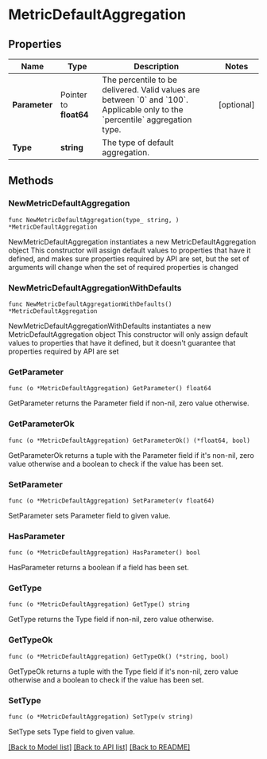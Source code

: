 # MetricDefaultAggregation

## Properties

Name | Type | Description | Notes
------------ | ------------- | ------------- | -------------
**Parameter** | Pointer to **float64** | The percentile to be delivered. Valid values are between &#x60;0&#x60; and &#x60;100&#x60;.   Applicable only to the &#x60;percentile&#x60; aggregation type. | [optional] 
**Type** | **string** | The type of default aggregation. | 

## Methods

### NewMetricDefaultAggregation

`func NewMetricDefaultAggregation(type_ string, ) *MetricDefaultAggregation`

NewMetricDefaultAggregation instantiates a new MetricDefaultAggregation object
This constructor will assign default values to properties that have it defined,
and makes sure properties required by API are set, but the set of arguments
will change when the set of required properties is changed

### NewMetricDefaultAggregationWithDefaults

`func NewMetricDefaultAggregationWithDefaults() *MetricDefaultAggregation`

NewMetricDefaultAggregationWithDefaults instantiates a new MetricDefaultAggregation object
This constructor will only assign default values to properties that have it defined,
but it doesn't guarantee that properties required by API are set

### GetParameter

`func (o *MetricDefaultAggregation) GetParameter() float64`

GetParameter returns the Parameter field if non-nil, zero value otherwise.

### GetParameterOk

`func (o *MetricDefaultAggregation) GetParameterOk() (*float64, bool)`

GetParameterOk returns a tuple with the Parameter field if it's non-nil, zero value otherwise
and a boolean to check if the value has been set.

### SetParameter

`func (o *MetricDefaultAggregation) SetParameter(v float64)`

SetParameter sets Parameter field to given value.

### HasParameter

`func (o *MetricDefaultAggregation) HasParameter() bool`

HasParameter returns a boolean if a field has been set.

### GetType

`func (o *MetricDefaultAggregation) GetType() string`

GetType returns the Type field if non-nil, zero value otherwise.

### GetTypeOk

`func (o *MetricDefaultAggregation) GetTypeOk() (*string, bool)`

GetTypeOk returns a tuple with the Type field if it's non-nil, zero value otherwise
and a boolean to check if the value has been set.

### SetType

`func (o *MetricDefaultAggregation) SetType(v string)`

SetType sets Type field to given value.



[[Back to Model list]](../README.md#documentation-for-models) [[Back to API list]](../README.md#documentation-for-api-endpoints) [[Back to README]](../README.md)


